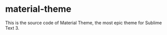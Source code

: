 # material-theme
This is the source code of Material Theme, the most epic theme for Sublime Text 3.
